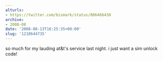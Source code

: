 ```yaml
---
alturls:
- https://twitter.com/bismark/status/886466430
archive:
- 2008-08
date: '2008-08-13T16:25:35+00:00'
slug: '1218644735'
---
```


so much for my lauding at&t's service last night. i just want a sim unlock code!

